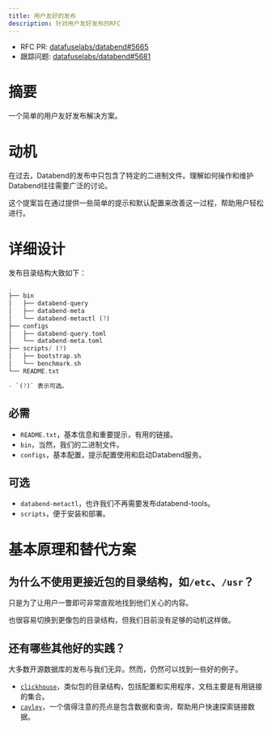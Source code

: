 ```yaml
---
title: 用户友好的发布
description: 针对用户友好发布的RFC
---
```


- RFC PR: [datafuselabs/databend#5665](https://github.com/datafuselabs/databend/pull/5665)
- 跟踪问题: [datafuselabs/databend#5681](https://github.com/datafuselabs/databend/issues/5681)

# 摘要

一个简单的用户友好发布解决方案。

# 动机

在过去，Databend的发布中只包含了特定的二进制文件。理解如何操作和维护Databend往往需要广泛的讨论。

这个提案旨在通过提供一些简单的提示和默认配置来改善这一过程，帮助用户轻松进行。

# 详细设计

发布目录结构大致如下：

```rust
.
├── bin
│   ├── databend-query
│   ├── databend-meta
│   └── databend-metactl (?)
├── configs
│   ├── databend-query.toml
│   └── databend-meta.toml
├── scripts/ (?)
│   ├── bootstrap.sh
│   └── benchmark.sh
└── README.txt

- `(?)` 表示可选。
```

## 必需

- `README.txt`，基本信息和重要提示，有用的链接。
- `bin`，当然，我们的二进制文件。
- `configs`，基本配置，提示配置使用和启动Databend服务。

## 可选

- `databend-metactl`，也许我们不再需要发布databend-tools。
- `scripts`，便于安装和部署。

# 基本原理和替代方案

## 为什么不使用更接近包的目录结构，如`/etc`、`/usr`？

只是为了让用户一瞥即可非常直观地找到他们关心的内容。

也很容易切换到更像包的目录结构，但我们目前没有足够的动机这样做。

## 还有哪些其他好的实践？

大多数开源数据库的发布与我们无异。然而，仍然可以找到一些好的例子。

- [`clickhouse`](https://github.com/ClickHouse/ClickHouse/releases)，类似包的目录结构，包括配置和实用程序，文档主要是有用链接的集合。
- [`cayley`](https://github.com/cayleygraph/cayley/releases/)，一个值得注意的亮点是包含数据和查询，帮助用户快速探索链接数据。